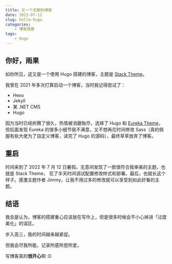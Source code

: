 ```yaml
---
title: 又一个无聊的博客
date: 2022-07-12
slug: hello-hugo
categories:
    - 博客搭建
tags:
    - Hugo
---
```


## 你好，雨果

如你所见，这又是一个使用 Hugo 搭建的博客，主题是 [Stack Theme](https://github.com/CaiJimmy/hugo-theme-stack)。

我曾在 2021 年多次打算启动一个博客，当时我记得尝试了：

- Hexo
- Jekyll
- 某 .NET CMS
- Hugo

因为当时已经折腾了很久，热情被消磨殆尽，选择了 Hugo 和 [Eureka Theme](https://www.wangchucheng.com/zh/docs/hugo-eureka/homepage-configuration/)，但后面发现 Eureka 的很多小细节我不满意，又不想再花时间修改 Sass（真的佩服有些大佬为了自定义博客，读完了 Hugo 的源码），最终草草放弃了博客。

## 重启

时间来到了 2022 年 7 月 12 日暑假。无意间发现了一款很符合我审美的主题，也就是 Stack Theme， 花了半天时间调试配置修改样式和部署。最后，也就长这个样子。感激主题作者 Jimmy，让我不用过多的修改就可以享受到如此好看的主题。

## 结语

我总是认为，博客的搭建重心应该放在写作上，但是很多时候会不小心掉进「过度美化」的误区。

步入高三，我的时间越来越紧促。

但我会尽我所能，记录所感所思所爱。

写博客真的**很开心**啊  :D



